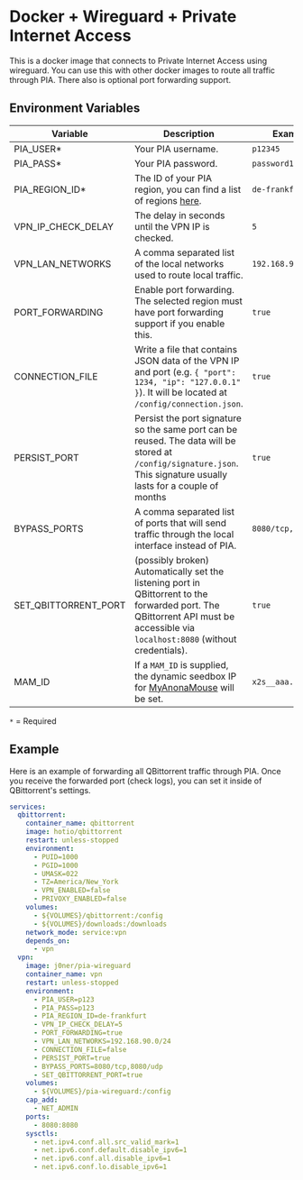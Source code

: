 # Docker + Wireguard + Private Internet Access

This is a docker image that connects to Private Internet Access using wireguard. You can use this with other docker images to route all traffic through PIA. There also is optional port forwarding support.

## Environment Variables

| Variable             | Description                                                                                                                                                         | Example             | Default |
| -------------------- | ------------------------------------------------------------------------------------------------------------------------------------------------------------------- | ------------------- | ------- |
| PIA_USER\*           | Your PIA username.                                                                                                                                                  | `p12345`            | None    |
| PIA_PASS\*           | Your PIA password.                                                                                                                                                  | `password123`       | None    |
| PIA_REGION_ID\*      | The ID of your PIA region, you can find a list of regions [here](https://i.jnr.cx/DrqIgrcvaJ).                                                                      | `de-frankfurt`      | None    |
| VPN_IP_CHECK_DELAY   | The delay in seconds until the VPN IP is checked.                                                                                                                   | `5`                 | None    |
| VPN_LAN_NETWORKS     | A comma separated list of the local networks used to route local traffic.                                                                                           | `192.168.90.0/24`   | None    |
| PORT_FORWARDING      | Enable port forwarding. The selected region must have port forwarding support if you enable this.                                                                   | `true`              | `true`  |
| CONNECTION_FILE      | Write a file that contains JSON data of the VPN IP and port (e.g. `{ "port": 1234, "ip": "127.0.0.1" }`). It will be located at `/config/connection.json`.          | `true`              | `false` |
| PERSIST_PORT         | Persist the port signature so the same port can be reused. The data will be stored at `/config/signature.json`. This signature usually lasts for a couple of months | `true`              | `false` |
| BYPASS_PORTS         | A comma separated list of ports that will send traffic through the local interface instead of PIA.                                                                  | `8080/tcp,8080/udp` | None    |
| SET_QBITTORRENT_PORT | (possibly broken) Automatically set the listening port in QBittorrent to the forwarded port. The QBittorrent API must be accessible via `localhost:8080` (without credentials).       | `true`              | `false` |
| MAM_ID               | If a `MAM_ID` is supplied, the dynamic seedbox IP for [MyAnonaMouse](https://www.myanonamouse.net/) will be set.                                                    | `x2s__aaa...`       | None    |

`*` = Required

## Example

Here is an example of forwarding all QBittorrent traffic through PIA. Once you receive the forwarded port (check logs), you can set it inside of QBittorrent's settings.

```yml
services:
  qbittorrent:
    container_name: qbittorrent
    image: hotio/qbittorrent
    restart: unless-stopped
    environment:
      - PUID=1000
      - PGID=1000
      - UMASK=022
      - TZ=America/New_York
      - VPN_ENABLED=false
      - PRIVOXY_ENABLED=false
    volumes:
      - ${VOLUMES}/qbittorrent:/config
      - ${VOLUMES}/downloads:/downloads
    network_mode: service:vpn
    depends_on:
      - vpn
  vpn:
    image: j0ner/pia-wireguard
    container_name: vpn
    restart: unless-stopped
    environment:
      - PIA_USER=p123
      - PIA_PASS=p123
      - PIA_REGION_ID=de-frankfurt
      - VPN_IP_CHECK_DELAY=5
      - PORT_FORWARDING=true
      - VPN_LAN_NETWORKS=192.168.90.0/24
      - CONNECTION_FILE=false
      - PERSIST_PORT=true
      - BYPASS_PORTS=8080/tcp,8080/udp
      - SET_QBITTORRENT_PORT=true
    volumes:
      - ${VOLUMES}/pia-wireguard:/config
    cap_add:
      - NET_ADMIN
    ports:
      - 8080:8080
    sysctls:
      - net.ipv4.conf.all.src_valid_mark=1
      - net.ipv6.conf.default.disable_ipv6=1
      - net.ipv6.conf.all.disable_ipv6=1
      - net.ipv6.conf.lo.disable_ipv6=1
```
